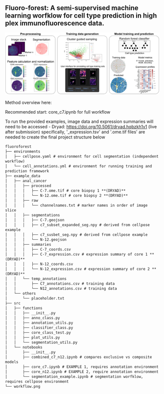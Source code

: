 ## Fluoro-forest: A semi-supervised machine learning worfklow for cell type prediction in high plex immunofluorescence data.


<div align="center">
  <img src="method_workflow.png" alt = "fluoroforest workflow" width="800">
</div>

Method overview here:  

Recommended start: core_c7.ipynb for full workflow

To run the provided examples, image data and expression summaries will need to be accessed - Dryad: https://doi.org/10.5061/dryad.hqbzkh1v1 (live after submission)
specifically, '_expression.tsv' and '.ome.tif files' are needed to create the final project structure below

```
fluoroforest
├── environments
│   ├── cellpose.yaml # environment for cell segmentation (independent workflow)
│   └── cell_annotations.yml # environment for running training and prediction framework
├── example_data
│   ├── anal_cancer
│   │   ├── processed
│   │   │   ├── C-7.ome.tif # core biopsy 1 **(DRYAD)**
│   │   │   └── N-12.ome.tif # core biopsy 2 **(DRYAD)**
│   │   ├── raw
│   │   │   └── channelnames.txt # marker names in order of image slice
│   │   ├── segmentations
│   │   │   ├── C-7.geojson
│   │   │   ├── c7_subset_expanded_seg.npy # derived from cellpose example
│   │   │   ├── c7_susbet_seg.npy # derived from cellpose example
│   │   │   └── N-12.geojson
│   │   ├── summaries
│   │   │   ├── C-7_coords.csv
│   │   │   ├── C-7_expression.csv # expression summary of core 1 **(DRYAD)**
│   │   │   ├── N-12_coords.csv
│   │   │   └── N-12_expression.csv # expression summary of core 2 **(DRYAD)**
│   │   └── temp_annotations
│   │       ├── C7_annotations.csv # training data
│   │       └── N12_annotations.csv # training data
│   └── others
│       └── placeholder.txt
├── src
│   ├── functions
│   │   ├── __init__.py
│   │   ├── anno_class.py
│   │   ├── annotation_utils.py
│   │   ├── classifier_class.py
│   │   ├── core_class_test.py
│   │   ├── plot_utils.py
│   │   └── segmentation_utils.py
│   └── notebooks
│       ├── __init__.py
│       ├── combined_c7_n12.ipynb # compares exclusive vs composite models
│       ├── core_c7.ipynb # EXAMPLE 1, requires annotation environment
│       ├── core_n12.ipynb # EXAMPLE 2, require annotation environment
│       └── segmentation_example.ipynb # segmentation worfklow, requires cellpose environment
└── workflow.png
```

